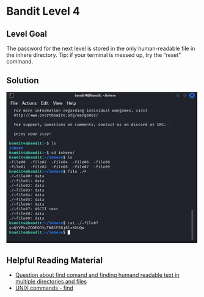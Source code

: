# Bandit Level 4

## Level Goal

The password for the next level is stored in the only human-readable file in the inhere directory. Tip: if your terminal is messed up, try the “reset” command.

## Solution

<img src="bandit4.jpg" width="500" />

## Helpful Reading Material

- [Question about find comand and finding humand readable text in multiple directories and files](https://www.reddit.com/r/linuxquestions/comments/ku3agh/question_about_find_comand_and_finding_humand/)
- [UNIX commands - find](https://unix.stackexchange.com/questions/43148/unix-commands-find)